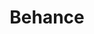 ---
layout: page
title: Behance
description: my behance profile
img: /assets/img/me.png
redirect: https://www.behance.net/atharvaJ
---